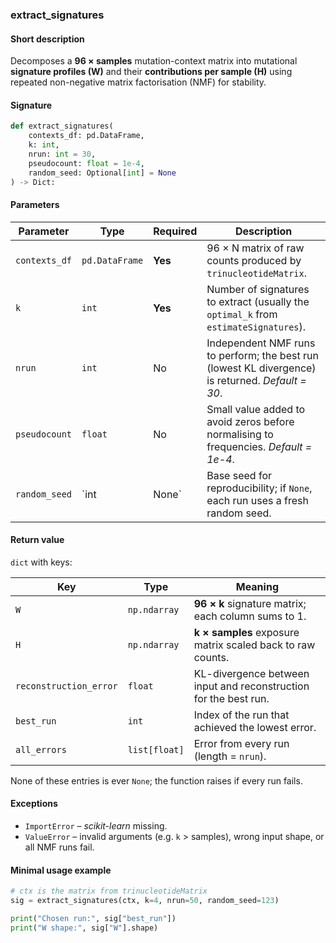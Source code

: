 ### extract_signatures

#### Short description

Decomposes a **96 × samples** mutation-context matrix into mutational **signature profiles (W)** and their **contributions per sample (H)** using repeated non-negative matrix factorisation (NMF) for stability.

#### Signature

```python
def extract_signatures(
    contexts_df: pd.DataFrame,
    k: int,
    nrun: int = 30,
    pseudocount: float = 1e-4,
    random_seed: Optional[int] = None
) -> Dict:
```

#### Parameters

| Parameter     | Type           | Required | Description                                                                                       |
|---------------|----------------|----------|---------------------------------------------------------------------------------------------------|
| `contexts_df` | `pd.DataFrame` | **Yes**  | 96 × N matrix of raw counts produced by `trinucleotideMatrix`.                                    |
| `k`           | `int`          | **Yes**  | Number of signatures to extract (usually the `optimal_k` from `estimateSignatures`).              |
| `nrun`        | `int`          | No       | Independent NMF runs to perform; the best run (lowest KL divergence) is returned. *Default = 30*. |
| `pseudocount` | `float`        | No       | Small value added to avoid zeros before normalising to frequencies. *Default = 1e-4*.             |
| `random_seed` | \`int          | None\`   | Base seed for reproducibility; if `None`, each run uses a fresh random seed.                      |

#### Return value

`dict` with keys:

| Key                    | Type          | Meaning                                                          |
| ---------------------- | ------------- | ---------------------------------------------------------------- |
| `W`                    | `np.ndarray`  | **96 × k** signature matrix; each column sums to 1.              |
| `H`                    | `np.ndarray`  | **k × samples** exposure matrix scaled back to raw counts.       |
| `reconstruction_error` | `float`       | KL-divergence between input and reconstruction for the best run. |
| `best_run`             | `int`         | Index of the run that achieved the lowest error.                 |
| `all_errors`           | `list[float]` | Error from every run (length = `nrun`).                          |

None of these entries is ever `None`; the function raises if every run fails.

#### Exceptions

* `ImportError` – *scikit-learn* missing.
* `ValueError` – invalid arguments (e.g. `k` > samples), wrong input shape, or all NMF runs fail.

#### Minimal usage example

```python
# ctx is the matrix from trinucleotideMatrix
sig = extract_signatures(ctx, k=4, nrun=50, random_seed=123)

print("Chosen run:", sig["best_run"])
print("W shape:", sig["W"].shape)
```